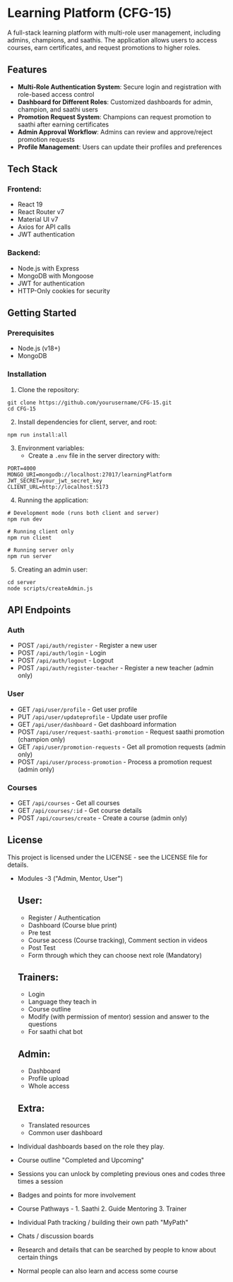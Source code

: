 # Learning Platform (CFG-15)

A full-stack learning platform with multi-role user management, including admins, champions, and saathis. The application allows users to access courses, earn certificates, and request promotions to higher roles.

## Features

- **Multi-Role Authentication System**: Secure login and registration with role-based access control
- **Dashboard for Different Roles**: Customized dashboards for admin, champion, and saathi users
- **Promotion Request System**: Champions can request promotion to saathi after earning certificates
- **Admin Approval Workflow**: Admins can review and approve/reject promotion requests
- **Profile Management**: Users can update their profiles and preferences

## Tech Stack

### Frontend:

- React 19
- React Router v7
- Material UI v7
- Axios for API calls
- JWT authentication

### Backend:

- Node.js with Express
- MongoDB with Mongoose
- JWT for authentication
- HTTP-Only cookies for security

## Getting Started

### Prerequisites

- Node.js (v18+)
- MongoDB

### Installation

1. Clone the repository:

```
git clone https://github.com/yourusername/CFG-15.git
cd CFG-15
```

2. Install dependencies for client, server, and root:

```
npm run install:all
```

3. Environment variables:
   - Create a `.env` file in the server directory with:

```
PORT=4000
MONGO_URI=mongodb://localhost:27017/learningPlatform
JWT_SECRET=your_jwt_secret_key
CLIENT_URL=http://localhost:5173
```

4. Running the application:

```
# Development mode (runs both client and server)
npm run dev

# Running client only
npm run client

# Running server only
npm run server
```

5. Creating an admin user:

```
cd server
node scripts/createAdmin.js
```

## API Endpoints

### Auth

- POST `/api/auth/register` - Register a new user
- POST `/api/auth/login` - Login
- POST `/api/auth/logout` - Logout
- POST `/api/auth/register-teacher` - Register a new teacher (admin only)

### User

- GET `/api/user/profile` - Get user profile
- PUT `/api/user/updateprofile` - Update user profile
- GET `/api/user/dashboard` - Get dashboard information
- POST `/api/user/request-saathi-promotion` - Request saathi promotion (champion only)
- GET `/api/user/promotion-requests` - Get all promotion requests (admin only)
- POST `/api/user/process-promotion` - Process a promotion request (admin only)

### Courses

- GET `/api/courses` - Get all courses
- GET `/api/courses/:id` - Get course details
- POST `/api/courses/create` - Create a course (admin only)

## License

This project is licensed under the LICENSE - see the LICENSE file for details.

- Modules -3 ("Admin, Mentor, User")

  ## User:

  - Register / Authentication
  - Dashboard (Course blue print)
  - Pre test
  - Course access (Course tracking), Comment section in videos
  - Post Test
  - Form through which they can choose next role (Mandatory)

  ## Trainers:

  - Login
  - Language they teach in
  - Course outline
  - Modify (with permission of mentor) session and answer to the questions
  - For saathi chat bot

  ## Admin:

  - Dashboard
  - Profile upload
  - Whole access

  ## Extra:

  - Translated resources
  - Common user dashboard

- Individual dashboards based on the role they play.
- Course outline "Completed and Upcoming"
- Sessions you can unlock by completing previous ones and codes three times a session
- Badges and points for more involvement
- Course Pathways - 1. Saathi 2. Guide Mentoring 3. Trainer
- Individual Path tracking / building their own path "MyPath"
- Chats / discussion boards
- Research and details that can be searched by people to know about certain things
- Normal people can also learn and access some course
